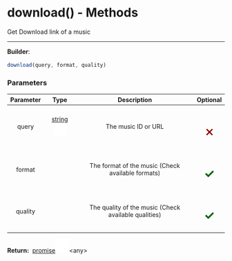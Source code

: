 <!-- This file is generated by a script. Do not edit directly -->
# download() - Methods
Get Download link of a music

---
**Builder**:
````javascript
download(query, format, quality)
````

### Parameters
| Parameter | Type | Description | Optional |
| :---: | :---: | :---: | :---: |
| query | [string![Link](/assets/img/external_link.svg)](https://developer.mozilla.org/en-US/docs/Web/JavaScript/Reference/Global_Objects/String) | The music ID or URL | <h1 style="color: darkred">𐄂</h1> |
| format |  | The format of the music (Check available formats) | <h1 style="color: darkgreen">✓</h1> |
| quality |  | The quality of the music (Check available qualities) | <h1 style="color: darkgreen">✓</h1> |


<span class="flex_return">**Return:**&nbsp;
[promise![Link](/assets/img/external_link.svg)](https://developer.mozilla.org/en-US/docs/Web/JavaScript/Reference/Global_Objects/Promise)&lt;any&gt;</span>